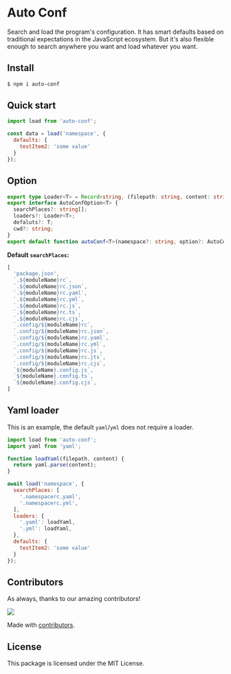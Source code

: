 Auto Conf
===

Search and load the program's configuration. It has smart defaults based on traditional expectations in the JavaScript ecosystem. But it's also flexible enough to search anywhere you want and load whatever you want.

## Install

```bash
$ npm i auto-conf
```

## Quick start

```js
import load from 'auto-conf';

const data = load('namespace', {
  defaults: {
    testItem2: 'some value'
  }
});
```

## Option

```ts
export type Loader<T> = Record<string, (filepath: string, content: string) => T>;
export interface AutoConfOption<T> {
  searchPlaces?: string[];
  loaders?: Loader<T>;
  defaluts?: T;
  cwd?: string;
}
export default function autoConf<T>(namespace?: string, option?: AutoConfOption<T>): T;
```

**Default `searchPlaces`:**

```js
[
  'package.json',
  `.${moduleName}rc`,
  `.${moduleName}rc.json`,
  `.${moduleName}rc.yaml`,
  `.${moduleName}rc.yml`,
  `.${moduleName}rc.js`,
  `.${moduleName}rc.ts`,
  `.${moduleName}rc.cjs`,
  `.config/${moduleName}rc`,
  `.config/${moduleName}rc.json`,
  `.config/${moduleName}rc.yaml`,
  `.config/${moduleName}rc.yml`,
  `.config/${moduleName}rc.js`,
  `.config/${moduleName}rc.jts`,
  `.config/${moduleName}rc.cjs`,
  `${moduleName}.config.js`,
  `${moduleName}.config.ts`,
  `${moduleName}.config.cjs`,
]
```

## Yaml loader

This is an example, the default `yaml`/`yml` does not require a loader.

```js
import load from 'auto-conf';
import yaml from 'yaml';

function loadYaml(filepath, content) {
  return yaml.parse(content);
}

await load('namespace', {
  searchPlaces: [
    '.namespacerc.yaml',
    '.namespacerc.yml',
  ],
  loaders: {
    '.yaml': loadYaml,
    '.yml': loadYaml,
  },
  defaults: {
    testItem2: 'some value'
  }
});
```

## Contributors

As always, thanks to our amazing contributors!

<a href="https://github.com/jaywcjlove/auto-conf/graphs/contributors">
  <img src="https://jaywcjlove.github.io/auto-conf/CONTRIBUTORS.svg" />
</a>

Made with [contributors](https://github.com/jaywcjlove/github-action-contributors).


## License

This package is licensed under the MIT License.